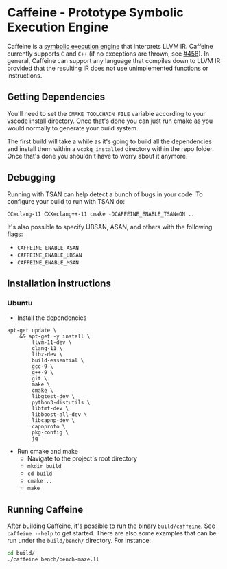 # Caffeine - Prototype Symbolic Execution Engine

Caffeine is a [symbolic execution engine](https://en.wikipedia.org/wiki/Symbolic_execution)
that interprets LLVM IR. Caffeine currently supports `C` and `C++` (if no exceptions are
thrown, see [#458](https://github.com/insufficiently-caffeinated/caffeine/issues/458)).
In general, Caffeine can support any language that compiles down to LLVM IR provided
that the resulting IR does not use unimplemented functions or instructions.

## Getting Dependencies

You'll need to set the `CMAKE_TOOLCHAIN_FILE` variable according to your
vscode install directory. Once that's done you can just run cmake as you
would normally to generate your build system.

The first build will take a while as it's going to build all the dependencies
and install them within a `vcpkg_installed` directory within the repo folder.
Once that's done you shouldn't have to worry about it anymore.

## Debugging
Running with TSAN can help detect a bunch of bugs in your code. To configure
your build to run with TSAN do:
```
CC=clang-11 CXX=clang++-11 cmake -DCAFFEINE_ENABLE_TSAN=ON ..
```

It's also possible to specify UBSAN, ASAN, and others with the following flags:
* `CAFFEINE_ENABLE_ASAN`
* `CAFFEINE_ENABLE_UBSAN`
* `CAFFEINE_ENABLE_MSAN`

## Installation instructions

### Ubuntu
- Install the dependencies
```
apt-get update \
    && apt-get -y install \
        llvm-11-dev \
        clang-11 \
        libz-dev \
        build-essential \
        gcc-9 \
        g++-9 \
        git \
        make \
        cmake \
        libgtest-dev \
        python3-distutils \
        libfmt-dev \
        libboost-all-dev \
        libcapnp-dev \
        capnproto \
        pkg-config \
        jq
```
- Run cmake and make
  - Navigate to the project's root directory
  - `mkdir build`
  - `cd build`
  - `cmake ..`
  - `make`

## Running Caffeine

After building Caffeine, it's possible to run the binary `build/caffeine`. See
`caffeine --help` to get started. There are also some examples that can be run
under the `build/bench/` directory. For instance:

```bash
cd build/
./caffeine bench/bench-maze.ll
```
